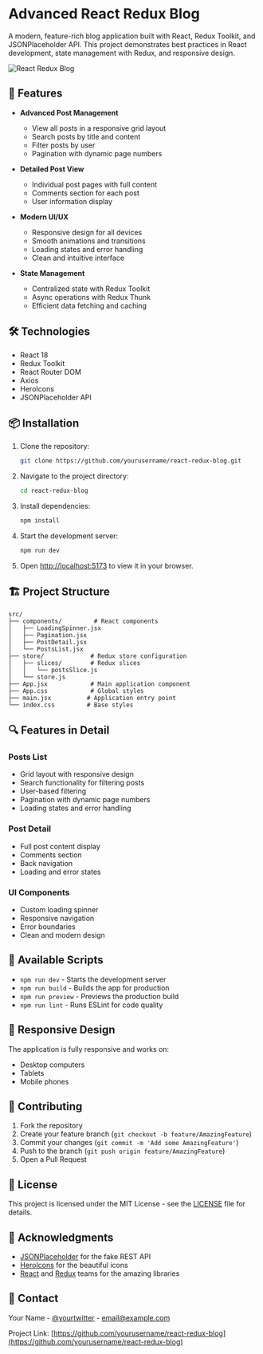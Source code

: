 # Advanced React Redux Blog

A modern, feature-rich blog application built with React, Redux Toolkit, and JSONPlaceholder API. This project demonstrates best practices in React development, state management with Redux, and responsive design.

![React Redux Blog](https://i.imgur.com/YourScreenshot.png)

## 🚀 Features

- **Advanced Post Management**
  - View all posts in a responsive grid layout
  - Search posts by title and content
  - Filter posts by user
  - Pagination with dynamic page numbers

- **Detailed Post View**
  - Individual post pages with full content
  - Comments section for each post
  - User information display

- **Modern UI/UX**
  - Responsive design for all devices
  - Smooth animations and transitions
  - Loading states and error handling
  - Clean and intuitive interface

- **State Management**
  - Centralized state with Redux Toolkit
  - Async operations with Redux Thunk
  - Efficient data fetching and caching

## 🛠️ Technologies

- React 18
- Redux Toolkit
- React Router DOM
- Axios
- HeroIcons
- JSONPlaceholder API

## 📦 Installation

1. Clone the repository:
   ```bash
   git clone https://github.com/yourusername/react-redux-blog.git
   ```

2. Navigate to the project directory:
   ```bash
   cd react-redux-blog
   ```

3. Install dependencies:
   ```bash
   npm install
   ```

4. Start the development server:
   ```bash
   npm run dev
   ```

5. Open [http://localhost:5173](http://localhost:5173) to view it in your browser.

## 🏗️ Project Structure

```
src/
├── components/         # React components
│   ├── LoadingSpinner.jsx
│   ├── Pagination.jsx
│   ├── PostDetail.jsx
│   └── PostsList.jsx
├── store/             # Redux store configuration
│   ├── slices/        # Redux slices
│   │   └── postsSlice.js
│   └── store.js
├── App.jsx            # Main application component
├── App.css            # Global styles
├── main.jsx          # Application entry point
└── index.css         # Base styles
```

## 🔍 Features in Detail

### Posts List
- Grid layout with responsive design
- Search functionality for filtering posts
- User-based filtering
- Pagination with dynamic page numbers
- Loading states and error handling

### Post Detail
- Full post content display
- Comments section
- Back navigation
- Loading and error states

### UI Components
- Custom loading spinner
- Responsive navigation
- Error boundaries
- Clean and modern design

## 🔧 Available Scripts

- `npm run dev` - Starts the development server
- `npm run build` - Builds the app for production
- `npm run preview` - Previews the production build
- `npm run lint` - Runs ESLint for code quality

## 📱 Responsive Design

The application is fully responsive and works on:
- Desktop computers
- Tablets
- Mobile phones

## 🤝 Contributing

1. Fork the repository
2. Create your feature branch (`git checkout -b feature/AmazingFeature`)
3. Commit your changes (`git commit -m 'Add some AmazingFeature'`)
4. Push to the branch (`git push origin feature/AmazingFeature`)
5. Open a Pull Request

## 📄 License

This project is licensed under the MIT License - see the [LICENSE](LICENSE) file for details.

## 🙏 Acknowledgments

- [JSONPlaceholder](https://jsonplaceholder.typicode.com/) for the fake REST API
- [HeroIcons](https://heroicons.com/) for the beautiful icons
- [React](https://reactjs.org/) and [Redux](https://redux.js.org/) teams for the amazing libraries

## 📧 Contact

Your Name - [@yourtwitter](https://twitter.com/yourtwitter) - email@example.com

Project Link: [https://github.com/yourusername/react-redux-blog](https://github.com/yourusername/react-redux-blog)